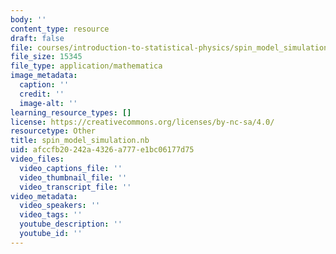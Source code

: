 ```yaml
---
body: ''
content_type: resource
draft: false
file: courses/introduction-to-statistical-physics/spin_model_simulation.nb
file_size: 15345
file_type: application/mathematica
image_metadata:
  caption: ''
  credit: ''
  image-alt: ''
learning_resource_types: []
license: https://creativecommons.org/licenses/by-nc-sa/4.0/
resourcetype: Other
title: spin_model_simulation.nb
uid: afccfb20-242a-4326-a777-e1bc06177d75
video_files:
  video_captions_file: ''
  video_thumbnail_file: ''
  video_transcript_file: ''
video_metadata:
  video_speakers: ''
  video_tags: ''
  youtube_description: ''
  youtube_id: ''
---
```

